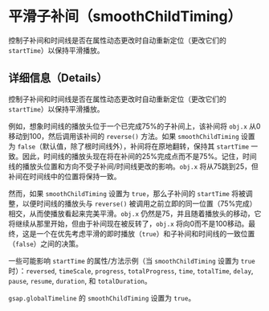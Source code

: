 # 平滑子补间（smoothChildTiming）

控制子补间和时间线是否在属性动态更改时自动重新定位（更改它们的 `startTime`）以保持平滑播放。

## 详细信息（Details）

控制子补间和时间线是否在属性动态更改时自动重新定位（更改它们的 `startTime`）以保持平滑播放。

例如，想象时间线的播放头位于一个已完成75%的子补间上，该补间将 `obj.x` 从0移动到100，然后调用该补间的 `reverse()` 方法。如果 `smoothChildTiming` 设置为 `false`（默认值，除了根时间线外），补间将在原地翻转，保持其 `startTime` 一致。因此，时间线的播放头现在将在补间的25%完成点而不是75%。记住，时间线的播放头位置和方向不受子补间/时间线更改的影响。`obj.x` 将从75跳到25，但补间在时间线中的位置将保持一致。

然而，如果 `smoothChildTiming` 设置为 `true`，那么子补间的 `startTime` 将被调整，以便时间线的播放头与 `reverse()` 被调用之前立即的同一位置（75%完成）相交，从而使播放看起来完美平滑。`obj.x` 仍然是75，并且随着播放头的移动，它将继续从那里开始，但由于补间现在被反转了，`obj.x` 将向0而不是100移动。最终，这是一个在优先考虑平滑的即时播放（`true`）和子补间和时间线的一致位置（`false`）之间的决策。

一些可能影响 `startTime` 的属性/方法示例（当 `smoothChildTiming` 设置为 `true` 时）：`reversed`, `timeScale`, `progress`, `totalProgress`, `time`, `totalTime`, `delay`, `pause`, `resume`, `duration`, 和 `totalDuration`。

`gsap.globalTimeline` 的 `smoothChildTiming` 设置为 `true`。
